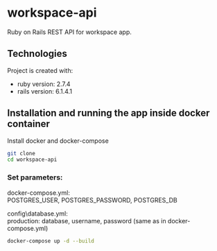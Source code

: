 # workspace-api

Ruby on Rails REST API for workspace app.

## Technologies

Project is created with:

* ruby version: 2.7.4
* rails version: 6.1.4.1

## Installation and running the app inside docker container

Install docker and docker-compose

```bash
git clone
cd workspace-api
```

### Set parameters:

docker-compose.yml:<br />
POSTGRES_USER, POSTGRES_PASSWORD, POSTGRES_DB<br />

config\database.yml:<br />
production: database, username, password (same as in docker-compose.yml)

```bash
docker-compose up -d --build
```